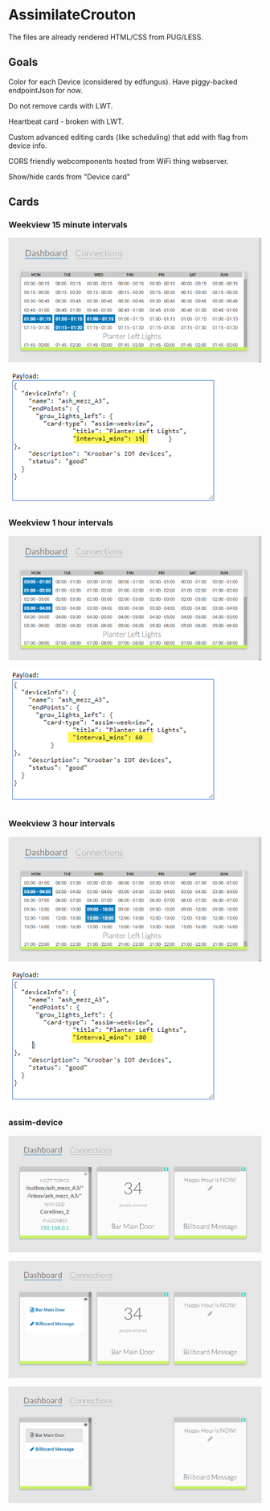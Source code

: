 # AssimilateCrouton

The files are already rendered HTML/CSS from PUG/LESS.

## Goals

Color for each Device (considered by edfungus). Have piggy-backed endpointJson for now.

Do not remove cards with LWT.

Heartbeat card - broken with LWT.

Custom advanced editing cards (like scheduling) that add with flag from device info.

CORS friendly webcomponents hosted from WiFi thing webserver.

Show/hide cards from "Device card"

## Cards

### Weekview 15 minute intervals

![Weekview Card](https://github.com/IOT-123/AssimilateCrouton/raw/master/images/assim-weekview-1.png)

![Weekview Card](https://github.com/IOT-123/AssimilateCrouton/raw/master/images/assim-weekview-1a.png)

### Weekview 1 hour intervals

![Weekview Card](https://github.com/IOT-123/AssimilateCrouton/raw/master/images/assim-weekview-2.png)

![Weekview Card](https://github.com/IOT-123/AssimilateCrouton/raw/master/images/assim-weekview-2a.png)

### Weekview 3 hour intervals

![Weekview Card](https://github.com/IOT-123/AssimilateCrouton/raw/master/images/assim-weekview-3.png)

![Weekview Card](https://github.com/IOT-123/AssimilateCrouton/raw/master/images/assim-weekview-3a.png)

### assim-device

![Device Card Default](https://github.com/IOT-123/AssimilateCrouton/raw/master/images/assim-device-1.png)

![Device Card Show/Hide list](https://github.com/IOT-123/AssimilateCrouton/raw/master/images/assim-device-2.png)

![Device Card Hide card](https://github.com/IOT-123/AssimilateCrouton/raw/master/images/assim-device-3.png)